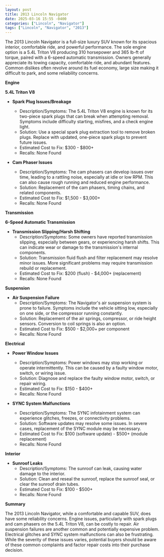 ```yaml
---
layout: post
title: 2013 Lincoln Navigator
date: 2025-03-16 15:55 -0400
categories: ["Lincoln", "Navigator"]
tags: ["Lincoln", "Navigator", "2013"]
---
```

The 2013 Lincoln Navigator is a full-size luxury SUV known for its spacious interior, comfortable ride, and powerful performance. The sole engine option is a 5.4L Triton V8 producing 310 horsepower and 365 lb-ft of torque, paired with a 6-speed automatic transmission. Owners generally appreciate its towing capacity, comfortable ride, and abundant features. Common dislikes often revolve around its fuel economy, large size making it difficult to park, and some reliability concerns.

**Engine**

**5.4L Triton V8**

*   **Spark Plug Issues/Breakage**
    *   Description/Symptoms: The 5.4L Triton V8 engine is known for its two-piece spark plugs that can break when attempting removal. Symptoms include difficulty starting, misfires, and a check engine light.
    *   Solution: Use a special spark plug extraction tool to remove broken plugs. Replace with updated, one-piece spark plugs to prevent future issues.
    *   Estimated Cost to Fix: $300 - $800+
    *   Recalls: None Found

*   **Cam Phaser Issues**
    *   Description/Symptoms: The cam phasers can develop issues over time, leading to a rattling noise, especially at idle or low RPM. This can also cause rough running and reduced engine performance.
    *   Solution: Replacement of the cam phasers, timing chains, and related components.
    *   Estimated Cost to Fix: $1,500 - $3,000+
    *   Recalls: None Found

**Transmission**

**6-Speed Automatic Transmission**

*   **Transmission Slipping/Harsh Shifting**
    *   Description/Symptoms: Some owners have reported transmission slipping, especially between gears, or experiencing harsh shifts. This can indicate wear or damage to the transmission's internal components.
    *   Solution: Transmission fluid flush and filter replacement may resolve minor issues. More significant problems may require transmission rebuild or replacement.
    *   Estimated Cost to Fix: $200 (flush) - $4,000+ (replacement)
    *   Recalls: None Found

**Suspension**

*   **Air Suspension Failure**
    *   Description/Symptoms: The Navigator's air suspension system is prone to failure. Symptoms include the vehicle sitting low, especially on one side, or the compressor running constantly.
    *   Solution: Replacement of the air springs, compressor, or ride height sensors. Conversion to coil springs is also an option.
    *   Estimated Cost to Fix: $500 - $2,000+ per component
    *   Recalls: None Found

**Electrical**

*   **Power Window Issues**
    *   Description/Symptoms: Power windows may stop working or operate intermittently. This can be caused by a faulty window motor, switch, or wiring issue.
    *   Solution: Diagnose and replace the faulty window motor, switch, or repair wiring.
    *   Estimated Cost to Fix: $150 - $400+
    *   Recalls: None Found

*   **SYNC System Malfunctions**
    *   Description/Symptoms: The SYNC infotainment system can experience glitches, freezes, or connectivity problems.
    *   Solution: Software updates may resolve some issues. In severe cases, replacement of the SYNC module may be necessary.
    *   Estimated Cost to Fix: $100 (software update) - $500+ (module replacement)
    *   Recalls: None Found

**Interior**

*   **Sunroof Leaks**
    * Description/Symptoms: The sunroof can leak, causing water damage to the interior.
    * Solution: Clean and reseal the sunroof, replace the sunroof seal, or clear the sunroof drain tubes.
    * Estimated Cost to Fix: $100 - $500+
    * Recalls: None Found

**Summary**

The 2013 Lincoln Navigator, while a comfortable and capable SUV, does have some reliability concerns. Engine issues, particularly with spark plugs and cam phasers on the 5.4L Triton V8, can be costly to repair. Air suspension failures are another common and potentially expensive problem. Electrical glitches and SYNC system malfunctions can also be frustrating. While the severity of these issues varies, potential buyers should be aware of these common complaints and factor repair costs into their purchase decision.

